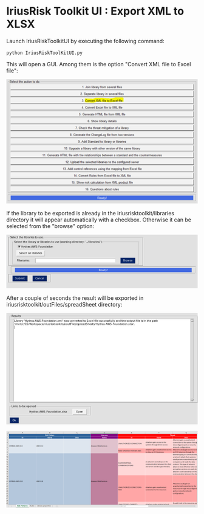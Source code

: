 IriusRisk Toolkit UI : Export XML to XLSX
================================================================    

Launch IriusRiskToolkitUI by executing the following command:    

``` 
python IriusRiskToolKitUI.py
```    

This will open a GUI. Among them is the option "Convert XML file to
Excel file":

![](attachments/978911233/1053229085.png)

If the library to be exported is already in the
iriusrisktoolkit/libraries directory it will appear automatically with a
checkbox. Otherwise it can be selected from the "browse" option:

![](attachments/978911233/978583568.png)

After a couple of seconds the result will be exported in
iriusrisktoolkit/outFiles/spreadSheet directory:

![](attachments/978911233/978583574.png)

![](attachments/978911233/978583580.png)    
